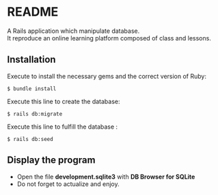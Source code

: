 # README
A Rails application which manipulate database.  
It reproduce an online learning platform composed of class and lessons.

## Installation

Execute to install the necessary gems and the correct version of Ruby:
```
$ bundle install
```

Execute this line to create the database:
```
$ rails db:migrate
```


Execute this line to fulfill the database :
```
$ rails db:seed
```

## Display the program

* Open the file **development.sqlite3** with **DB Browser for SQLite**
* Do not forget to actualize and enjoy.